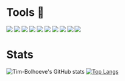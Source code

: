 # Tools 🔨
![](https://img.shields.io/badge/Windows-informational?style=flat&logo=Windows&logoColor=white&color=0078D6)
![](https://img.shields.io/badge/Django-informational?style=flat&logo=Django&logoColor=white&color=092E20)
![](https://img.shields.io/badge/Python-informational?style=flat&logo=Python&logoColor=white&color=3776AB)
![](https://img.shields.io/badge/SQLite-informational?style=flat&logo=SQLite&logoColor=white&color=003B57)
![](https://img.shields.io/badge/Javascript-informational?style=flat&logo=JavaScript&logoColor=white&color=F7DF1E)
![](https://img.shields.io/badge/HTML-informational?style=flat&logo=HTML5&logoColor=white&color=E34F26)
![](https://img.shields.io/badge/CSS/Bootstrap-informational?style=flat&logo=Bootstrap&logoColor=white&color=7952B3)
![](https://img.shields.io/badge/Batch-informational?style=flat&logo=PowerShell&logoColor=white&color=FF0000)
![](https://img.shields.io/badge/Git-informational?style=flat&logo=Git&logoColor=white&color=F05032)
![](https://img.shields.io/badge/Heroku-informational?style=flat&logo=Heroku&logoColor=white&color=430098)


# Stats
![Tim-Bolhoeve's GitHub stats](https://github-readme-stats.vercel.app/api?username=Tim-Bolhoeve&show_icons=true&theme=radical)
[![Top Langs](https://github-readme-stats.vercel.app/api/top-langs/?username=TimBolhoeve-DBG&layout=compact&theme=radical)](https://github.com/TimBolhoeve-DBG/bestelapp)
